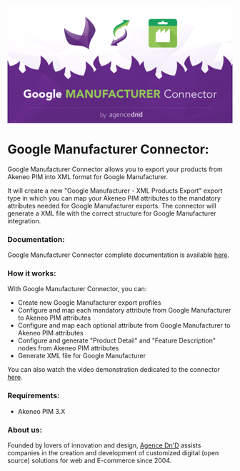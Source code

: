 ![Google Manufacturer Connector](doc/img/google-manufacturer-logo.png)

# Google Manufacturer Connector:

Google Manufacturer Connector allows you to export your products from Akeneo PIM into XML format for Google Manufacturer.

It will create a new "Google Manufacturer - XML Products Export" export type in which you can map your Akeneo PIM  attributes to the mandatory attributes needed for Google Manufacturer exports. The connector will generate a XML file with the correct structure for Google Manufacturer integration.

### Documentation:

Google Manufacturer Connector complete documentation is available [here](doc/summary.md).

### How it works:

With Google Manufacturer Connector, you can:

* Create new Google Manufacturer export profiles
* Configure and map each mandatory attribute from Google Manufacturer to Akeneo PIM attributes
* Configure and map each optional attribute from Google Manufacturer to Akeneo PIM attributes
* Configure and generate "Product Detail" and "Feature Description" nodes from Akeneo PIM attributes
* Generate XML file for Google Manufacturer

You can also watch the video demonstration dedicated to the connector [here](https://youtu.be/).

### Requirements:

* Akeneo PIM 3.X

### About us:

Founded by lovers of innovation and design, [Agence Dn'D](https://www.dnd.fr) assists companies in the creation and development of customized digital (open source) solutions for web and E-commerce since 2004.
